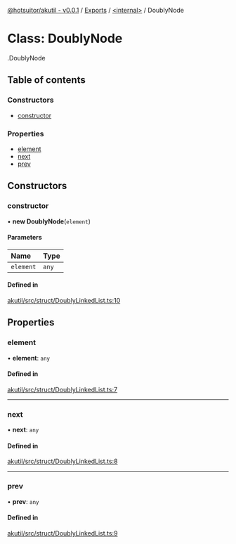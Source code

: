 [@hotsuitor/akutil - v0.0.1](../README.md) / [Exports](../modules.md) / [<internal\>](../modules/internal_.md) / DoublyNode

# Class: DoublyNode

[<internal>](../modules/internal_.md).DoublyNode

## Table of contents

### Constructors

- [constructor](internal_.DoublyNode.md#constructor)

### Properties

- [element](internal_.DoublyNode.md#element)
- [next](internal_.DoublyNode.md#next)
- [prev](internal_.DoublyNode.md#prev)

## Constructors

### constructor

• **new DoublyNode**(`element`)

#### Parameters

| Name | Type |
| :------ | :------ |
| `element` | `any` |

#### Defined in

[akutil/src/struct/DoublyLinkedList.ts:10](https://github.com/touxing/akutil/blob/6013b22/src/struct/DoublyLinkedList.ts#L10)

## Properties

### element

• **element**: `any`

#### Defined in

[akutil/src/struct/DoublyLinkedList.ts:7](https://github.com/touxing/akutil/blob/6013b22/src/struct/DoublyLinkedList.ts#L7)

___

### next

• **next**: `any`

#### Defined in

[akutil/src/struct/DoublyLinkedList.ts:8](https://github.com/touxing/akutil/blob/6013b22/src/struct/DoublyLinkedList.ts#L8)

___

### prev

• **prev**: `any`

#### Defined in

[akutil/src/struct/DoublyLinkedList.ts:9](https://github.com/touxing/akutil/blob/6013b22/src/struct/DoublyLinkedList.ts#L9)
